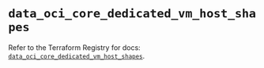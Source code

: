 # `data_oci_core_dedicated_vm_host_shapes`

Refer to the Terraform Registry for docs: [`data_oci_core_dedicated_vm_host_shapes`](https://registry.terraform.io/providers/oracle/oci/6.18.0/docs/data-sources/core_dedicated_vm_host_shapes).
